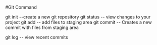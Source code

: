 #GIt Command

git init --create a new git repository
git status -- view changes to your project
git add  -- add files to staging area
git commit -- Creates a new commit with files from staging area

git log -- view recent commits
